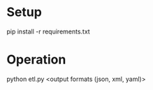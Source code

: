 # Setup

pip install -r requirements.txt

# Operation

python etl.py <output formats (json, xml, yaml)>
